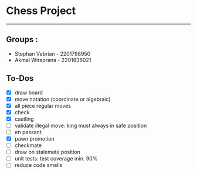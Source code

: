 # Chess Project
---

## Groups :
- Stephan Vebrian - 2201798950
- Akmal Wiraprana - 2201836021

## To-Dos

- [X] draw board
- [X] move notation (coordinate or algebraic)
- [X] all piece regular moves
- [X] check
- [X] castling
- [ ] validate illegal move: king must always in safe position
- [ ] en passant
- [x] pawn promotion
- [ ] checkmate
- [ ] draw on stalemate position
- [ ] unit tests: test coverage min. 90%
- [ ] reduce code smells
